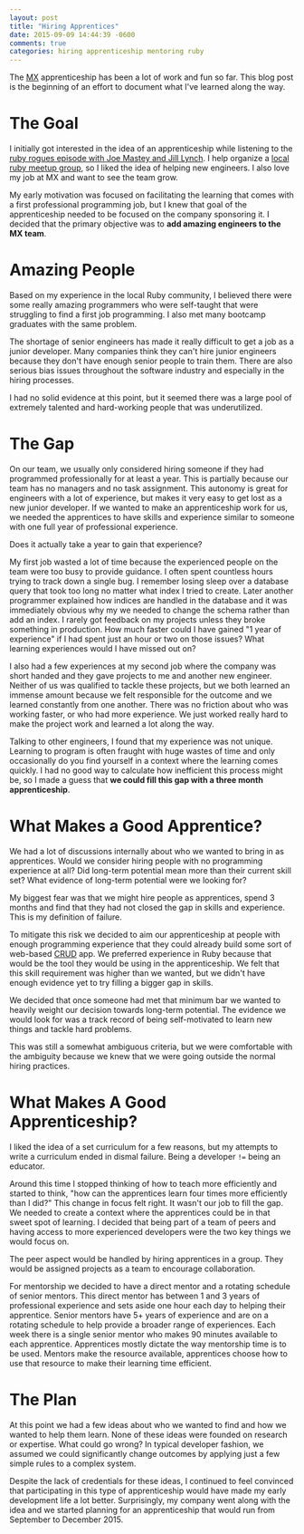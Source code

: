 ```yaml
---
layout: post
title: "Hiring Apprentices"
date: 2015-09-09 14:44:39 -0600
comments: true
categories: hiring apprenticeship mentoring ruby
---
```


The [MX](http://mx.com/) apprenticeship has been a lot of work and fun so far.
This blog post is the beginning of an effort to document what I've learned along the way.

# The Goal

I initially got interested in the idea of an apprenticeship while listening to the [ruby rogues episode with Joe Mastey and Jill Lynch](https://devchat.tv/ruby-rogues/190-rr-apprenticeship-with-joseph-mastey-and-jill-lynch-of-enova).
I help organize a [local ruby meetup group](http://utruby.org/#uv.rb), so I liked the idea of helping new engineers.
I also love my job at MX and want to see the team grow.

My early motivation was focused on facilitating the learning that comes with a first professional programming job, but I knew that goal of the apprenticeship needed to be focused on the company sponsoring it.
I decided that the primary objective was to __add amazing engineers to the MX team__.

<!--more-->

# Amazing People

Based on my experience in the local Ruby community, I believed there were some really amazing programmers who were self-taught that were struggling to find a first job programming.
I also met many bootcamp graduates with the same problem.

The shortage of senior engineers has made it really difficult to get a job as a junior developer.
Many companies think they can't hire junior engineers because they don't have enough senior people to train them.
There are also serious bias issues throughout the software industry and especially in the hiring processes.

I had no solid evidence at this point, but it seemed there was a large pool of extremely talented and hard-working people that was underutilized.

# The Gap

On our team, we usually only considered hiring someone if they had programmed professionally for at least a year.
This is partially because our team has no managers and no task assignment.
This autonomy is great for engineers with a lot of experience, but makes it very easy to get lost as a new junior developer.
If we wanted to make an apprenticeship work for us, we needed the apprentices to have skills and experience similar to someone with one full year of professional experience.

Does it actually take a year to gain that experience?

My first job wasted a lot of time because the experienced people on the team were too busy to provide guidance.
I often spent countless hours trying to track down a single bug.
I remember losing sleep over a database query that took too long no matter what index I tried to create.
Later another programmer explained how indices are handled in the database and it was immediately obvious why my we needed to change the schema rather than add an index.
I rarely got feedback on my projects unless they broke something in production.
How much faster could I have gained "1 year of experience" if I had spent just an hour or two on those issues?
What learning experiences would I have missed out on?

I also had a few experiences at my second job where the company was short handed and they gave projects to me and another new engineer.
Neither of us was qualified to tackle these projects, but we both learned an immense amount because we felt responsible for the outcome and we learned constantly from one another.
There was no friction about who was working faster, or who had more experience.
We just worked really hard to make the project work and learned a lot along the way.

Talking to other engineers, I found that my experience was not unique.
Learning to program is often fraught with huge wastes of time and only occasionally do you find yourself in a context where the learning comes quickly.
I had no good way to calculate how inefficient this process might be, so I made a guess that __we could fill this gap with a three month apprenticeship__.

# What Makes a Good Apprentice?

We had a lot of discussions internally about who we wanted to bring in as apprentices.
Would we consider hiring people with no programming experience at all?
Did long-term potential mean more than their current skill set?
What evidence of long-term potential were we looking for?

My biggest fear was that we might hire people as apprentices, spend 3 months and find that they had not closed the gap in skills and experience.
This is my definition of failure.

To mitigate this risk we decided to aim our apprenticeship at people with enough programming experience that they could already build some sort of web-based [CRUD](https://en.wikipedia.org/wiki/Create,_read,_update_and_delete) app.
We preferred experience in Ruby because that would be the tool they would be using in the apprenticeship.
We felt that this skill requirement was higher than we wanted, but we didn't have enough evidence yet to try filling a bigger gap in skills.

We decided that once someone had met that minimum bar we wanted to heavily weight our decision towards long-term potential.
The evidence we would look for was a track record of being self-motivated to learn new things and tackle hard problems.

This was still a somewhat ambiguous criteria, but we were comfortable with the ambiguity because we knew that we were going outside the normal hiring practices.

# What Makes A Good Apprenticeship?

I liked the idea of a set curriculum for a few reasons, but my attempts to write a curriculum ended in dismal failure.
Being a developer `!=` being an educator.

Around this time I stopped thinking of how to teach more efficiently and started to think, "how can the apprentices learn four times more efficiently than I did?"
This change in focus felt right.
It wasn't our job to fill the gap.
We needed to create a context where the apprentices could be in that sweet spot of learning.
I decided that being part of a team of peers and having access to more experienced developers were the two key things we would focus on.

The peer aspect would be handled by hiring apprentices in a group.
They would be assigned projects as a team to encourage collaboration.

For mentorship we decided to have a direct mentor and a rotating schedule of senior mentors.
This direct mentor has between 1 and 3 years of professional experience and sets aside one hour each day to helping their apprentice.
Senior mentors have 5+ years of experience and are on a rotating schedule to help provide a broader range of experiences.
Each week there is a single senior mentor who makes 90 minutes available to each apprentice.
Apprentices mostly dictate the way mentorship time is to be used.
Mentors make the resource available, apprentices choose how to use that resource to make their learning time efficient.

# The Plan

At this point we had a few ideas about who we wanted to find and how we wanted to help them learn.
None of these ideas were founded on research or expertise.
What could go wrong?
In typical developer fashion, we assumed we could significantly change outcomes by applying just a few simple rules to a complex system.

Despite the lack of credentials for these ideas, I continued to feel convinced that participating in this type of apprenticeship would have made my early development life a lot better.
Surprisingly, my company went along with the idea and we started planning for an apprenticeship that would run from September to December 2015.
